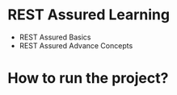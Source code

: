 # REST Assured Learning

- REST Assured Basics
- REST Assured Advance Concepts


# How to run the project?